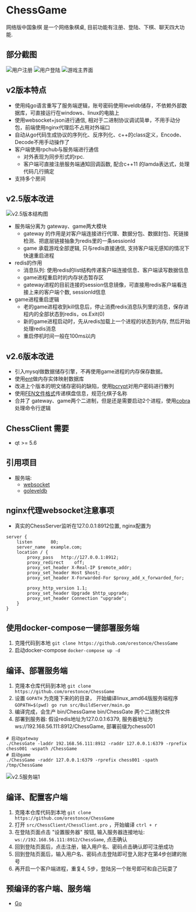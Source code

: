 # ChessGame
网络版中国象棋 是一个网络象棋桌, 目前功能有注册、登陆、下棋、聊天四大功能.

## 部分截图
![用户注册](screenshot/register.png)
![用户登陆](screenshot/login.png)
![游戏主界面](screenshot/playgame.png)

## v2版本特点
* 使用纯go语言重写了服务端逻辑，账号密码使用leveldb储存，不依赖外部数据库，可直接运行在windows、linux的电脑上
* 使用websocket+json进行通信, 相对于二进制协议调试简单，不用手动分包，前端使用nginx代理后不占用对外端口
* 自动从go代码生成协议的序列化、反序列化、c++的class定义，Encode、Decode不用手动操作了
* 客户端使用rpchub与服务端进行通信
  * 对外表现为同步形式的rpc.
  * 客户端可直接注册服务端通知回调函数, 配合c++11 的lamda表达式，处理代码几行搞定
* 支持多个房间

## v2.5版本改进
![v2.5版本结构图](screenshot/v2.5-layout.png)
* 服务端分离为 gateway、game两大模块
  * gateway 的作用是对客户端连接进行代理、数据分包、数据封包、死链接检测、把底层链接抽象为redis里的一条sessionId
  * game 承载游戏全部逻辑, 只与redis直接通信, 支持客户端无感知的情况下快速重启进程
* redis的作用
  * 消息队列: 使用redis的list结构传递客户端连接信息、客户端读写数据信息
  * game进程重启时的内存状态暂存区
  * gateway进程的目前连接的session信息镜像，可直接用redis客户端看连接上来的客户端个数, sessionId信息
* game进程重启逻辑
  * 老的game进程收到kill信息后，停止消费redis消息队列里的消息，保存进程内的全部状态到redis，os.Exit(0)
  * 新的game进程启动时，先从redis加载上一个进程的状态到内存, 然后开始处理redis消息
  * 重启停机时间一般在100ms以内
## v2.6版本改进
 * 引入mysql做数据储存引擎，不再使用game进程的内存保存数据。
 * 使用[ent](https://github.com/ent/ent)做内存实体映射数据库
 * 改进上个版本的明文储存密码的缺陷，使用[bcrypt](golang.org/x/crypto/bcrypt)对用户密码进行散列
 * 使用[FEN文件格式](https://www.xqbase.com/protocol/cchess_fen.htm)传递棋盘信息，规范化棋子名称
 * 合并了 gateway、game两个二进制，但是还是需要启动2个进程，使用[cobra](github.com/spf13/cobra) 处理命令行逻辑
## ChessClient 需要
* qt  >= 5.6
## 引用项目
* 服务端:
    * [websocket](https://github.com/gorilla/websocket)
    * [goleveldb](https://github.com/syndtr/goleveldb)

## nginx代理websocket注意事项
* 真实的ChessServer监听在127.0.0.1:8912位置, nginx配置为
````
server {
    listen       80;
    server_name  example.com;
    location / {
        proxy_pass   http://127.0.0.1:8912;
        proxy_redirect    off;
        proxy_set_header X-Real-IP $remote_addr;
        proxy_set_header Host $host;
        proxy_set_header X-Forwarded-For $proxy_add_x_forwarded_for;

        proxy_http_version 1.1;
        proxy_set_header Upgrade $http_upgrade;
        proxy_set_header Connection "upgrade";
    }
}
````
## 使用docker-compose一键部署服务端
1. 克隆代码到本地
  `git clone https://github.com/orestonce/ChessGame`
2. 启动docker-compose
  `docker-compose up -d`
## 编译、部署服务端
1. 克隆本仓库代码到本地
  `git clone https://github.com/orestonce/ChessGame`
2. 设置 `GOPATH` 为克隆下来的的目录， 开始编译linux_amd64版服务端程序
  `GOPATH=$(pwd) go run src/BuildServer/main.go`
3. 编译完成，会生产 bin/ChessGame bin/ChessGate 两个二进制文件
4. 部署到服务器: 假设redis地址为127.0.0.1:6379, 服务器地址为ws://192.168.56.111:8912/ChessGame, 部署前缀为chess001
  ````
  # 启动gateway
  ./ChessGate -laddr 192.168.56.111:8912 -raddr 127.0.0.1:6379 -rprefix chess001 -wspath /ChessGame
  # 启动game
  ./ChessGame -raddr 127.0.0.1:6379 -rprefix chess001 -spath /tmp/ChessGame
  ````
![v2.5服务端1](screenshot/v2.5-server1.png)
## 编译、配置客户端
1. 克隆本仓库代码到本地
  `git clone https://github.com/orestonce/ChessGame`
2. 打开 `src/ChessClient/ChessClient.pro` ，开始编译
  `ctrl + r`
3. 在登陆页面点击 "设置服务器" 按钮, 输入服务器连接地址: `ws://192.168.56.111:8912/ChessGame`, 点击确认
4. 回到登陆页面后，点击注册，输入用户名、密码点击确认即可注册成功
5. 回到登陆页面后，输入用户名、密码点击登陆即可登入刚才在第4步创建的账号
6. 再开启一个客户端进程，重复4, 5步，登陆另一个账号即可和自己玩耍了

## 预编译的客户端、服务端
   * [Go](https://github.com/orestonce/ChessGame/releases)
